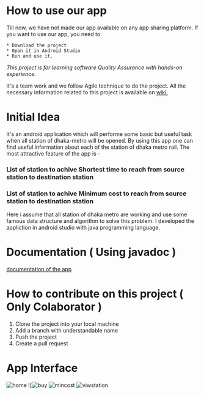 # How to use our app

Till now, we have not made our app available on any app sharing platform. If you want to use our app, you need to:

    * Download the project
    * Open it in Android Studio
    * Run and use it.
    

*This project is for learning software Quality Assurance with hands-on experience.*

It's a team work and we follow Agile technique to do the project. All the necessary information related to this project is
available on [wiki.](https://github.com/Sakil-JU-CSE-28/Dhaka-Metro-Rail/wiki)

# Initial Idea
It's an android application which will performe some basic but useful task when all station of dhaka-metro will be opened.
By using this app one can find useful information about each of the station of dhaka metro rail. The most attractive feature
of the app is - 

### List of station to achive Shortest time to reach from source station to destination station
### List of station to achive Minimum cost to reach from source station to destination station

Here i assume that all station of dhaka metro are working and use some famous data structure and algorithm to solve this 
problem. I developed the appliction in android studio with java programming language.

# Documentation ( Using javadoc )
[ documentation of the app ]( https://sakil-ju-cse-28.github.io/Dhaka-Metro-Rail-Documentation/com/example/dhaka_metro_rail/package-summary.html )

# How to contribute on this project ( Only Colaborator )
1. Clone the project into your local machine
2. Add a branch with understandable name
3. Push the project
4. Create a pull request

# App Interface
![home](https://github.com/Sakil-JU-CSE-28/Dhaka-Metro-Rail/assets/50700465/280b2095-e570-421a-93f0-0d9756a16342)
![![buy](https://github.com/Sakil-JU-CSE-28/Dhaka-Metro-Rail/assets/50700465/0ccc2b82-dc64-4c96-b865-6293529f63da)
![mincost](https://github.com/Sakil-JU-CSE-28/Dhaka-Metro-Rail/assets/50700465/b0d7a8ca-9edd-4c28-889d-b93fe7a236d6)
![viwstation](https://github.com/Sakil-JU-CSE-28/Dhaka-Metro-Rail/assets/50700465/9a157880-5402-419e-ba3b-b45955208d09)
